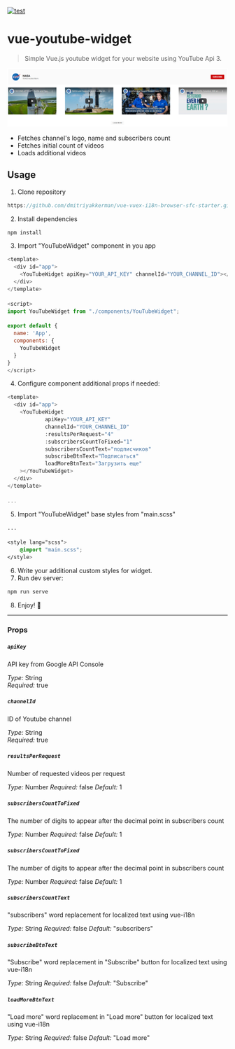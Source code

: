 [![test](https://github.com/dmitriyakkerman/vue-youtube-widget/actions/workflows/test.yml/badge.svg)](https://github.com/dmitriyakkerman/vue-youtube-widget/actions/workflows/test.yml)
# vue-youtube-widget

> Simple Vue.js youtube widget for your website using YouTube Api 3.

![vue-youtube-widget](https://github.com/dmitriyakkerman/vue-youtube-widget/blob/master/images/vue-youtube-widget.png?raw=true)

* Fetches channel's logo, name and subscribers count
* Fetches initial count of videos 
* Loads additional videos

## Usage

1. Clone repository 
```js
https://github.com/dmitriyakkerman/vue-vuex-i18n-browser-sfc-starter.git
```
2. Install dependencies
```js
npm install
```
3. Import "YouTubeWidget" component in you app

```js
<template>
  <div id="app">
    <YouTubeWidget apiKey="YOUR_API_KEY" channelId="YOUR_CHANNEL_ID"></YouTubeWidget>
  </div>
</template>

<script>
import YouTubeWidget from "./components/YouTubeWidget";

export default {
  name: 'App',
  components: {
    YouTubeWidget
  }
}
</script>

```

4. Configure component additional props if needed:

```js
<template>
  <div id="app">
    <YouTubeWidget
            apiKey="YOUR_API_KEY"
            channelId="YOUR_CHANNEL_ID"
            :resultsPerRequest="4"
            :subscribersCountToFixed="1"
            subscribersCountText="подписчиков"
            subscribeBtnText="Подписаться"
            loadMoreBtnText="Загрузить еще"
    ></YouTubeWidget>
  </div>
</template>

...
```

5. Import "YouTubeWidget" base styles from "main.scss"

```css
...

<style lang="scss">
    @import "main.scss";
</style>

```

6. Write your additional custom styles for widget.
7. Run dev server:

```js
npm run serve
```
8. Enjoy! 🎉

-------------

### Props

##### `apiKey`
API key from Google API Console

*Type:* String  
*Required:* true

##### `channelId`
ID of Youtube channel

*Type:* String  
*Required:* true

##### `resultsPerRequest`
Number of requested videos per request

*Type:* Number 
*Required:* false
*Default:* 1

##### `subscribersCountToFixed`
The number of digits to appear after the decimal point in subscribers count

*Type:* Number 
*Required:* false
*Default:* 1

##### `subscribersCountToFixed`
The number of digits to appear after the decimal point in subscribers count

*Type:* Number 
*Required:* false
*Default:* 1

##### `subscribersCountText`
"subscribers" word replacement for localized text using vue-i18n

*Type:* String 
*Required:* false
*Default:* "subscribers"

##### `subscribeBtnText`
"Subscribe" word replacement in "Subscribe" button for localized text using vue-i18n

*Type:* String 
*Required:* false
*Default:* "Subscribe"

##### `loadMoreBtnText`
"Load more" word replacement in "Load more" button for localized text using vue-i18n

*Type:* String 
*Required:* false
*Default:* "Load more"
